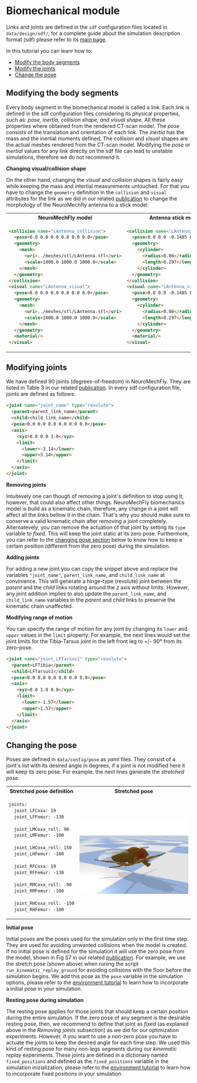 # Biomechanical module

Links and joints are defined in the ```sdf``` configuration files located in ```data/design/sdf/```, for a complete guide about the simulation description format (sdf) please refer to its [main page](http://sdformat.org/).

In this tutorial you can leanr how to:
- [Modify the body segments](Modifying-the-body-segments)
- [Modify the joints](Modifying-joints)
- [Change the pose](Changing-the-pose)


## Modifying the body segments

Every body segment in the biomechanical model is called a link. Each link is defined in the sdf configuration files considering its physical properties, such as: *pose, inertia, collision shape, and visual shape*. All these properties where obtained from the rendered CT-scan model. The *pose* consists of the translation and orientation of each link. The *inertia* has the mass and the inertial moments defined. The *collision* and *visual* shapes are the actual meshes rendered from the CT-scan model. Modifying the *pose* or *inertial* values for any link directly on the sdf file can lead to unstable simulations, therefore we do not recommend it.

**Changing visual/collision shape**

On the other hand, changing the *visual* and *collision* shapes is fairly easy while keeping the mass and intertial measurements untouched. For that you have to change the ```geometry``` definition in the ```collision``` and ```visual``` attributes for the link as we did in our related [publication](https://www.biorxiv.org/content/10.1101/2021.04.17.440214v2) to change the morphology of the NeuroMechfly antenna to a stick model.

<table>
<tr>
<th>NeuroMechFly model</th>
<th>Antenna stick model</th>
</tr>
<tr>
<td>
  
```html
<collision name="LAntenna_collision">
  <pose>0.0 0.0 0.0 0.0 0.0 0.0</pose>
  <geometry>
    <mesh>
      <uri>../meshes/stl/LAntenna.stl</uri>
      <scale>1000.0 1000.0 1000.0</scale>
    </mesh>
  </geometry>
</collision>
<visual name="LAntenna_visual">
  <pose>0.0 0.0 0.0 0.0 0.0 0.0</pose>
  <geometry>
    <mesh>
      <uri>../meshes/stl/LAntenna.stl</uri>
      <scale>1000.0 1000.0 1000.0</scale>
    </mesh>
  </geometry>
  <material/>
</visual>
```
  
</td>
<td>
  
```html
<collision name="LAntenna_collision">
  <pose>0.0 0.0 -0.1485 0 0 0</pose>
  <geometry>
    <cylinder>
      <radius>0.06</radius>
      <length>0.297</length>
    </cylinder>
  </geometry>
</collision>
<visual name="LAntenna_visual">
  <pose>0.0 0.0 -0.1485 0 0 0</pose>
  <geometry>
    <cylinder>
      <radius>0.06</radius>
      <length>0.297</length>
    </cylinder>
  </geometry>
  <material/>
</visual>
```

</td>
</tr>
</table>

## Modifying joints

We have defined 90 joints (degrees-of-freedom) in NeuroMechFly. They are listed in Table 3 in our related [publication](https://www.biorxiv.org/content/10.1101/2021.04.17.440214v2). 
In every sdf configuration file, joints are defined as follows:

```html
<joint name="joint_name" type="revolute">
  <parent>parent_link_name</parent>
  <child>child_link_name</child>
  <pose>0.0 0.0 0.0 0.0 0.0 0.0</pose>
  <axis>
    <xyz>0.0 0.0 1.0</xyz>
    <limit>
      <lower>-3.14</lower>
      <upper>3.14</upper>
    </limit>
  </axis>
</joint>
```

**Removing joints**

Intuitevely one can though of removing a joint's definition to stop using it, however, that could also affect other things. NeuroMechFly biomechanics model is build as a kinematic chain, therefore, any change in a joint will affect all the links bellow it in the chain. That's why you should make sure to conserve a valid kinematic chain after removing a joint completely. Alternatevely, you can remove the actuation of that joint by setting its ```type``` variable to *fixed*. This will keep the joint static at its zero pose. Furthermore, you can refer to the [changing pose section](#changing-the-pose) below to know how to keep a certain position (different from the zero pose) during the simulation.

**Adding joints**

For adding a new joint you can copy the snippet above and replace the variables ```"joint_name"```, ```parent_link_name```, and ```child_link_name``` at convinience. This will generate a hinge-type (revolute) joint between the *parent* and the *child* links rotating around the *z* axis without limits. However, any joint addition implies to also update the ```parent_link_name```, and ```child_link_name``` variables in the *parent* and *child* links to preserve the kinematic chain unaffected.

**Modifying range of motion**

You can specify the range of motion for any joint by changing its ```lower``` and ```upper``` values in the ```limit``` property. For example, the next lines would set the joint limits for the Tibia-Tarsus joint in the left front leg to +/- 90° from its zero-pose.

```html
<joint name="joint_LFTarsus1" type="revolute">
  <parent>LFTibia</parent>
  <child>LFTarsus1</child>
  <pose>0.0 0.0 0.0 0.0 0.0 0.0</pose>
  <axis>
    <xyz>0.0 1.0 0.0</xyz>
    <limit>
      <lower>-1.57</lower>
      <upper>1.57</upper>
    </limit>
  </axis>
</joint>
```

## Changing the pose

Poses are defined in ```data/config/pose``` as *yaml* files. They consist of a joint's list with its desired angle in degrees, if a joint is not modified here it will keep its zero pose. For example, the next lines generate the *stretched pose*.

<table>
<tr>
<th>Stretched pose definition</th>
<th>Stretched pose</th>
</tr>
<tr>
<td>
  
```html
joints:
  joint_LFCoxa: 19
  joint_LFFemur: -130
  
  joint_LMCoxa_roll: 90
  joint_LMFemur: -100
  
  joint_LHCoxa_roll: 150
  joint_LHFemur: -100
  
  joint_RFCoxa: 19
  joint_RFFemur: -130
  
  joint_RMCoxa_roll: -90
  joint_RMFemur: -100
  
  joint_RHCoxa_roll: -150
  joint_RHFemur: -100
```
  
</td>
<td>
  
<p align="center">
  <img src="images/stretched_pose.png" width="350" />
</p>

</td>
</tr>
</table>

**Initial pose**

Initial poses are the poses used for the simulation only in the first time step. They are used for avoiding unwanted collisions when the model is created.
If no initial pose is defined for the simulation it will use the zero pose from the model, shown in Fig S7 in our related [publication](https://www.biorxiv.org/content/10.1101/2021.04.17.440214v2). For example, we use the stretch pose (shown above) when runing the script ```run_kinematic_replay_ground``` for avoiding collisions with the floor before the simulation begins. We add this pose as the ```pose``` variable in the simulation options, please refer to the [environment tutorial](environment_tutorial.md) to learn how to incorporate a initial pose in your simulation.

**Resting pose during simulation**

The resting pose applies for those joints that should keep a certain position during the entire simulation. If the zero pose of any segment is the desirable resting pose, then, we recommend to define that joint as *fixed* (as explaned above in the *Removing joints* subsection) as we did for our optimization experiments. However, if you want to use a non-zero pose you have to actuate the joints to keep the desired angle for each time step. We used this kind of resting pose for many non-legs segments during our *kinematic replay* experiments. These joints are defined in a dictionary named ```fixed_positions``` and defined as the ```fixed_positions``` variable in the simulation inizialization, please refer to the [environment tutorial](environment_tutorial.md) to learn how to incorporate fixed positions in your simulation.

